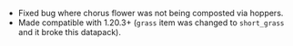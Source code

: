 
- Fixed bug where chorus flower was not being composted via hoppers.
- Made compatible with 1.20.3+ (`grass` item was changed to `short_grass` and it broke this datapack).
